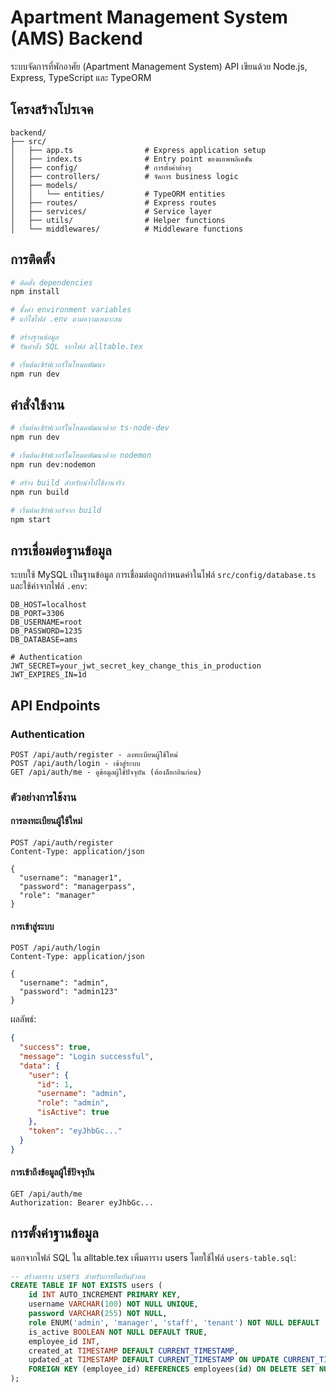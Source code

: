# Apartment Management System (AMS) Backend

ระบบจัดการที่พักอาศัย (Apartment Management System) API เขียนด้วย Node.js, Express, TypeScript และ TypeORM

## โครงสร้างโปรเจค

```
backend/
├── src/
│   ├── app.ts                # Express application setup
│   ├── index.ts              # Entry point ของแอพพลิเคชัน
│   ├── config/               # การตั้งค่าต่างๆ
│   ├── controllers/          # จัดการ business logic
│   ├── models/
│   │   └── entities/         # TypeORM entities
│   ├── routes/               # Express routes
│   ├── services/             # Service layer
│   ├── utils/                # Helper functions
│   └── middlewares/          # Middleware functions
```

## การติดตั้ง

```bash
# ติดตั้ง dependencies
npm install

# ชั้งค่า environment variables
# แก้ไขไฟล์ .env ตามความเหมาะสม

# สร้างฐานข้อมูล
# รันคำสั่ง SQL จากไฟล์ alltable.tex

# เริ่มต้นเซิร์ฟเวอร์ในโหมดพัฒนา
npm run dev
```

## คำสั่งใช้งาน

```bash
# เริ่มต้นเซิร์ฟเวอร์ในโหมดพัฒนาด้วย ts-node-dev
npm run dev

# เริ่มต้นเซิร์ฟเวอร์ในโหมดพัฒนาด้วย nodemon
npm run dev:nodemon

# สร้าง build สำหรับนำไปใช้งานจริง
npm run build

# เริ่มต้นเซิร์ฟเวอร์จาก build
npm start
```

## การเชื่อมต่อฐานข้อมูล

ระบบใช้ MySQL เป็นฐานข้อมูล การเชื่อมต่อถูกกำหนดค่าในไฟล์ `src/config/database.ts` และใช้ค่าจากไฟล์ `.env`:

```
DB_HOST=localhost
DB_PORT=3306
DB_USERNAME=root
DB_PASSWORD=1235
DB_DATABASE=ams

# Authentication
JWT_SECRET=your_jwt_secret_key_change_this_in_production
JWT_EXPIRES_IN=1d
```

## API Endpoints

### Authentication

```
POST /api/auth/register - ลงทะเบียนผู้ใช้ใหม่
POST /api/auth/login - เข้าสู่ระบบ
GET /api/auth/me - ดูข้อมูลผู้ใช้ปัจจุบัน (ต้องล็อกอินก่อน)
```

### ตัวอย่างการใช้งาน

#### การลงทะเบียนผู้ใช้ใหม่

```
POST /api/auth/register
Content-Type: application/json

{
  "username": "manager1",
  "password": "managerpass",
  "role": "manager"
}
```

#### การเข้าสู่ระบบ

```
POST /api/auth/login
Content-Type: application/json

{
  "username": "admin",
  "password": "admin123"
}
```

ผลลัพธ์:

```json
{
  "success": true,
  "message": "Login successful",
  "data": {
    "user": {
      "id": 1,
      "username": "admin",
      "role": "admin",
      "isActive": true
    },
    "token": "eyJhbGc..."
  }
}
```

#### การเข้าถึงข้อมูลผู้ใช้ปัจจุบัน

```
GET /api/auth/me
Authorization: Bearer eyJhbGc...
```

## การตั้งค่าฐานข้อมูล

นอกจากไฟล์ SQL ใน alltable.tex เพิ่มตาราง users โดยใช้ไฟล์ `users-table.sql`:

```sql
-- สร้างตาราง users สำหรับการยืนยันตัวตน
CREATE TABLE IF NOT EXISTS users (
    id INT AUTO_INCREMENT PRIMARY KEY,
    username VARCHAR(100) NOT NULL UNIQUE,
    password VARCHAR(255) NOT NULL,
    role ENUM('admin', 'manager', 'staff', 'tenant') NOT NULL DEFAULT 'staff',
    is_active BOOLEAN NOT NULL DEFAULT TRUE,
    employee_id INT,
    created_at TIMESTAMP DEFAULT CURRENT_TIMESTAMP,
    updated_at TIMESTAMP DEFAULT CURRENT_TIMESTAMP ON UPDATE CURRENT_TIMESTAMP,
    FOREIGN KEY (employee_id) REFERENCES employees(id) ON DELETE SET NULL
);
```
